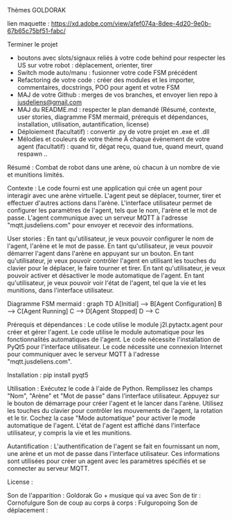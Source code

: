 Thèmes GOLDORAK

lien maquette : https://xd.adobe.com/view/afef074a-8dee-4d20-9e0b-67b65c75bf51-fabc/

Terminer le projet 
- boutons avec slots/signaux reliés à  votre code behind pour respecter les US sur votre robot : déplacement, orienter, tirer
- Switch mode auto/manu : fusionner votre code FSM précédent
- Refactoring de votre code : créer des modules et les importer, commentaires, docstrings, POO pour agent et votre FSM
- MAJ de votre Github : merges de vos branches, et envoyer lien repo à  jusdeliens@gmail.com
- MAJ du README.md : respecter le plan demandé (Résumé, contexte, user stories, diagramme FSM mermaid, prérequis et dépendances, installation, utilisation, autantification, license)
- Déploiement (facultatif) : convertir .py de votre projet en .exe et .dll
- Mélodies et couleurs de votre thème Ã  chaque évènement de votre agent (facultatif) : quand tir, dégat reçu, quand tue, quand meurt, quand respawn ..

Résumé :
Combat de robot dans une arène, où chacun à un nombre de vie et munitions limités.

Contexte : 
Le code fourni est une application qui crée un agent pour interagir avec une arène virtuelle. L'agent peut se déplacer, tourner, tirer et effectuer d'autres actions dans l'arène. L'interface utilisateur permet de configurer les paramètres de l'agent, tels que le nom, l'arène et le mot de passe. L'agent communique avec un serveur MQTT à l'adresse "mqtt.jusdeliens.com" pour envoyer et recevoir des informations.

User stories :
En tant qu'utilisateur, je veux pouvoir configurer le nom de l'agent, l'arène et le mot de passe.
En tant qu'utilisateur, je veux pouvoir démarrer l'agent dans l'arène en appuyant sur un bouton.
En tant qu'utilisateur, je veux pouvoir contrôler l'agent en utilisant les touches du clavier pour le déplacer, le faire tourner et tirer.
En tant qu'utilisateur, je veux pouvoir activer et désactiver le mode automatique de l'agent.
En tant qu'utilisateur, je veux pouvoir voir l'état de l'agent, tel que la vie et les munitions, dans l'interface utilisateur.

Diagramme FSM mermaid :
graph TD
A[Initial] --> B[Agent Configuration]
B --> C[Agent Running]
C --> D[Agent Stopped]
D --> C

Prérequis et dépendances :
Le code utilise le module j2l.pytactx.agent pour créer et gérer l'agent.
Le code utilise le module automatique pour les fonctionnalités automatiques de l'agent.
Le code nécessite l'installation de PyQt5 pour l'interface utilisateur.
Le code nécessite une connexion Internet pour communiquer avec le serveur MQTT à l'adresse "mqtt.jusdeliens.com".

Installation :
pip install pyqt5

Utilisation :
Exécutez le code à l'aide de Python.
Remplissez les champs "Nom", "Arène" et "Mot de passe" dans l'interface utilisateur.
Appuyez sur le bouton de démarrage pour créer l'agent et le lancer dans l'arène.
Utilisez les touches du clavier pour contrôler les mouvements de l'agent, la rotation et le tir.
Cochez la case "Mode automatique" pour activer le mode automatique de l'agent.
L'état de l'agent est affiché dans l'interface utilisateur, y compris la vie et les munitions.

Autantification :
L'authentification de l'agent se fait en fournissant un nom, une arène et un mot de passe dans l'interface utilisateur. Ces informations sont utilisées pour créer un agent avec les paramètres spécifiés et se connecter au serveur MQTT.

License :






Son de l'apparition : Goldorak Go + musique qui va avec
Son de tir : Cornofulgure
Son de coup au corps à corps : Fulguropoing
Son de déplacement : 